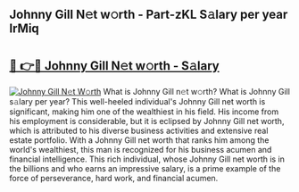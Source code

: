 ## Johnny Gill N𝚎t w𝚘rth - Part-zKL S𝚊lary per year lrMiq

# <h2><a href="http://gc021fx.nevu.top/?p=Johnny+Gill">🔗 👉🔴 Johnny Gill N𝚎t w𝚘rth - S𝚊lary</a></h2>

[![Johnny Gill N𝚎t W𝚘rth](https://i.imgur.com/Oavwk0R.jpeg)](http://gc021fx.nevu.top/?p=Johnny+Gill)
What is Johnny Gill n𝚎t w𝚘rth? What is Johnny Gill s𝚊lary per year?
This well-heeled individual's Johnny Gill net worth is significant, making him one of the wealthiest in his field. His income from his employment is considerable, but it is eclipsed by Johnny Gill net worth, which is attributed to his diverse business activities and extensive real estate portfolio. With a Johnny Gill net worth that ranks him among the world's wealthiest, this man is recognized for his business acumen and financial intelligence. This rich individual, whose Johnny Gill net worth is in the billions and who earns an impressive salary, is a prime example of the force of perseverance, hard work, and financial acumen.

